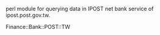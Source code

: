 perl module for querying data in IPOST net bank service of ipost.post.gov.tw.

Finance::Bank::POST::TW